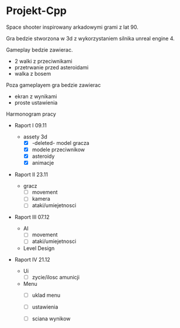 # Projekt-Cpp

Space shooter inspirowany arkadowymi grami z lat 90.

Gra bedzie stworzona w 3d z wykorzystaniem silnika unreal engine 4.

Gameplay bedzie zawierac.
   - 2 walki z przeciwnikami
   - przetrwanie przed asteroidami
   - walka z bosem
 
 Poza gameplayem gra bedzie zawierac 
   - ekran z wynikami
   - proste ustawienia


Harmonogram pracy
   - Raport I     09.11
       - assety 3d
           - [x] -deleted- model gracza
           - [x] modele przeciwnikow
           - [x] asteroidy
           - [x] animacje
 
   - Raport II    23.11
       - gracz
           - [ ] movement
           - [ ] kamera
           - [ ] ataki/umiejetnosci
      
   - Raport III   07.12
       - AI
           - [ ] movement
           - [ ] ataki/umiejetnosci
       - Level Design

     
   - Raport IV    21.12
       - Ui
           - [ ] zycie/ilosc amunicji
       - Menu
           - [ ] uklad menu
           - [ ] ustawienia
           - [ ] sciana wynikow
       
